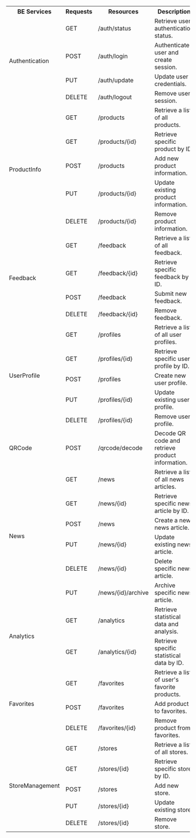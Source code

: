 <table>
  <tr>
    <th>BE Services</th>
    <th>Requests</th>
    <th>Resources</th>
    <th>Description</th>
  </tr>
  <tr>
    <td rowspan="4">Authentication</td>
    <td>GET</td>
    <td>/auth/status</td>
    <td>Retrieve user authentication status.</td>
  </tr>
  <tr>
    <td>POST</td>
    <td>/auth/login</td>
    <td>Authenticate user and create session.</td>
  </tr>
  <tr>
    <td>PUT</td>
    <td>/auth/update</td>
    <td>Update user credentials.</td>
  </tr>
  <tr>
    <td>DELETE</td>
    <td>/auth/logout</td>
    <td>Remove user session.</td>
  </tr>
  <tr>
    <td rowspan="5">ProductInfo</td>
    <td>GET</td>
    <td>/products</td>
    <td>Retrieve a list of all products.</td>
  </tr>
  <tr>
    <td>GET</td>
    <td>/products/{id}</td>
    <td>Retrieve specific product by ID.</td>
  </tr>
  <tr>
    <td>POST</td>
    <td>/products</td>
    <td>Add new product information.</td>
  </tr>
  <tr>
    <td>PUT</td>
    <td>/products/{id}</td>
    <td>Update existing product information.</td>
  </tr>
  <tr>
    <td>DELETE</td>
    <td>/products/{id}</td>
    <td>Remove product information.</td>
  </tr>
  <tr>
    <td rowspan="4">Feedback</td>
    <td>GET</td>
    <td>/feedback</td>
    <td>Retrieve a list of all feedback.</td>
  </tr>
  <tr>
    <td>GET</td>
    <td>/feedback/{id}</td>
    <td>Retrieve specific feedback by ID.</td>
  </tr>
  <tr>
    <td>POST</td>
    <td>/feedback</td>
    <td>Submit new feedback.</td>
  </tr>
  <tr>
    <td>DELETE</td>
    <td>/feedback/{id}</td>
    <td>Remove feedback.</td>
  </tr>
  <tr>
    <td rowspan="5">UserProfile</td>
    <td>GET</td>
    <td>/profiles</td>
    <td>Retrieve a list of all user profiles.</td>
  </tr>
  <tr>
    <td>GET</td>
    <td>/profiles/{id}</td>
    <td>Retrieve specific user profile by ID.</td>
  </tr>
  <tr>
    <td>POST</td>
    <td>/profiles</td>
    <td>Create new user profile.</td>
  </tr>
  <tr>
    <td>PUT</td>
    <td>/profiles/{id}</td>
    <td>Update existing user profile.</td>
  </tr>
  <tr>
    <td>DELETE</td>
    <td>/profiles/{id}</td>
    <td>Remove user profile.</td>
  </tr>
  <tr>
    <td>QRCode</td>
    <td>POST</td>
    <td>/qrcode/decode</td>
    <td>Decode QR code and retrieve product information.</td>
  </tr>
  <tr>
    <td rowspan="6">News</td>
    <td>GET</td>
    <td>/news</td>
    <td>Retrieve a list of all news articles.</td>
  </tr>
  <tr>
    <td>GET</td>
    <td>/news/{id}</td>
    <td>Retrieve specific news article by ID.</td>
  </tr>
  <tr>
    <td>POST</td>
    <td>/news</td>
    <td>Create a new news article.</td>
  </tr>
  <tr>
    <td>PUT</td>
    <td>/news/{id}</td>
    <td>Update existing news article.</td>
  </tr>
  <tr>
    <td>DELETE</td>
    <td>/news/{id}</td>
    <td>Delete specific news article.</td>
  </tr>
  <tr>
    <td>PUT</td>
    <td>/news/{id}/archive</td>
    <td>Archive specific news article.</td>
  </tr>
  <tr>
    <td rowspan="2">Analytics</td>
    <td>GET</td>
    <td>/analytics</td>
    <td>Retrieve statistical data and analysis.</td>
  </tr>
  <tr>
    <td>GET</td>
    <td>/analytics/{id}</td>
    <td>Retrieve specific statistical data by ID.</td>
  </tr>
  <tr>
    <td rowspan="3">Favorites</td>
    <td>GET</td>
    <td>/favorites</td>
    <td>Retrieve a list of user's favorite products.</td>
  </tr>
  <tr>
    <td>POST</td>
    <td>/favorites</td>
    <td>Add product to favorites.</td>
  </tr>
  <tr>
    <td>DELETE</td>
    <td>/favorites/{id}</td>
    <td>Remove product from favorites.</td>
  </tr>
  <tr>
    <td rowspan="5">StoreManagement</td>
    <td>GET</td>
    <td>/stores</td>
    <td>Retrieve a list of all stores.</td>
  </tr>
  <tr>
    <td>GET</td>
    <td>/stores/{id}</td>
    <td>Retrieve specific store by ID.</td>
  </tr>
  <tr>
    <td>POST</td>
    <td>/stores</td>
    <td>Add new store.</td>
  </tr>
  <tr>
    <td>PUT</td>
    <td>/stores/{id}</td>
    <td>Update existing store.</td>
  </tr>
  <tr>
    <td>DELETE</td>
    <td>/stores/{id}</td>
    <td>Remove store.</td>
  </tr>
</table>
